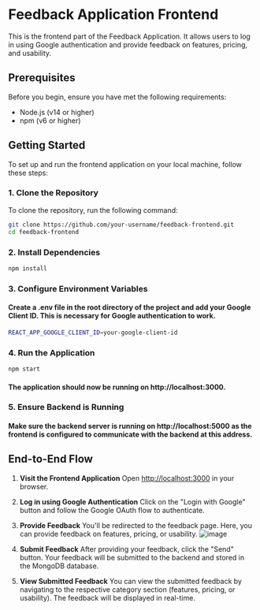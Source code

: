 # Feedback Application Frontend

This is the frontend part of the Feedback Application. It allows users to log in using Google authentication and provide feedback on features, pricing, and usability.

## Prerequisites

Before you begin, ensure you have met the following requirements:

- Node.js (v14 or higher)
- npm (v6 or higher)

## Getting Started

To set up and run the frontend application on your local machine, follow these steps:

### 1. Clone the Repository

To clone the repository, run the following command:

```bash
git clone https://github.com/your-username/feedback-frontend.git
cd feedback-frontend
```

### 2. Install Dependencies
```bash
npm install
```
### 3. Configure Environment Variables
#### Create a .env file in the root directory of the project and add your Google Client ID. This is necessary for Google authentication to work.
```bash
REACT_APP_GOOGLE_CLIENT_ID=your-google-client-id
```

### 4. Run the Application
```bash
npm start
```
#### The application should now be running on http://localhost:3000.
### 5. Ensure Backend is Running
#### Make sure the backend server is running on http://localhost:5000 as the frontend is configured to communicate with the backend at this address.




## End-to-End Flow

1. **Visit the Frontend Application**
   Open [http://localhost:3000](http://localhost:3000) in your browser.

2. **Log in using Google Authentication**
   Click on the "Login with Google" button and follow the Google OAuth flow to authenticate.

3. **Provide Feedback**
   You'll be redirected to the feedback page. Here, you can provide feedback on features, pricing, or usability.
![image](https://github.com/Utsavladia/tensorGo_assignment_frontend/assets/124615886/cafe0d36-547c-4c76-805c-c787fe4b5d66)

4. **Submit Feedback**
   After providing your feedback, click the "Send" button. Your feedback will be submitted to the backend and stored in the MongoDB database.

5. **View Submitted Feedback**
   You can view the submitted feedback by navigating to the respective category section (features, pricing, or usability). The feedback will be displayed in real-time.


